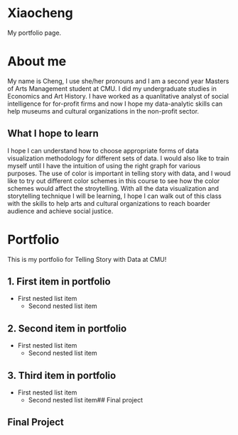 # Xiaocheng
My portfolio page. 

# About me
My name is Cheng, I use she/her pronouns and I am a second year Masters of Arts Management student at CMU. I did my undergraduate studies in Economics and Art History. I have worked as a quanlitative analyst of social intelligence for for-profit firms and now I hope my data-analytic skills can help museums and cultural organizations in the non-profit sector.  

## What I hope to learn
I hope I can understand how to choose appropriate forms of data visualization methodology for different sets of data. 
I would also like to train myself until I have the intuition of using the right graph for various purposes. 
The use of color is important in telling story with data, and I woud like to try out different color schemes in this course to see how the color schemes would affect the stroytelling. 
With all the data visualization and storytelling technique I will be learning, I hope I can walk out of this class with the skills to help arts and cultural organizations to reach boarder audience and achieve social justice. 

# Portfolio
This is my portfolio for Telling Story with Data at CMU!

## 1. First item in portfolio 
   - First nested list item
     - Second nested list item

## 2. Second item in portfolio
   - First nested list item
     - Second nested list item

## 3. Third item in portfolio
   - First nested list item
     - Second nested list item## Final project 

## Final Project
